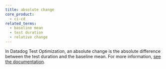 ```yaml
---
title: absolute change
core_product:
  - ci-cd
related_terms:
  - baseline mean
  - test duration
  - relative change
---
```

In Datadog Test Optimization, an absolute change is the absolute difference between the test duration and the baseline mean. For more information, <a href="/continuous_integration/explorer/?tab=testruns">see the documentation</a>.

